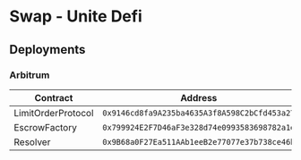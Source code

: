 # Swap - Unite Defi 

## Deployments

### Arbitrum

| Contract | Address |
|----------|----------|
| LimitOrderProtocol | `0x9146cd8fa9A235ba4635A3f8A598C2bCfd453a27` |
| EscrowFactory | `0x799924E2F7D46aF3e328d74e0993583698782a1e` |
| Resolver | `0x9B68a0F27Ea511AAb1eeB2e77077e37b738ce46b` |